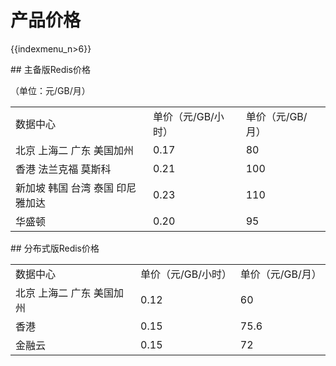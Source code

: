 # 产品价格

{{indexmenu_n>6}}

\#\# 主备版Redis价格

（单位：元/GB/月）

|                    |             |            |
| ------------------ | ----------- | ---------- |
| 数据中心               | 单价（元/GB/小时） | 单价（元/GB/月） |
| 北京 上海二 广东 美国加州     | 0.17        | 80         |
| 香港 法兰克福 莫斯科        | 0.21        | 100        |
| 新加坡 韩国 台湾 泰国 印尼雅加达 | 0.23        | 110        |
| 华盛顿                | 0.20        | 95         |

\#\# 分布式版Redis价格

|                |             |            |
| -------------- | ----------- | ---------- |
| 数据中心           | 单价（元/GB/小时） | 单价（元/GB/月） |
| 北京 上海二 广东 美国加州 | 0.12        | 60         |
| 香港             | 0.15        | 75.6       |
| 金融云            | 0.15        | 72         |
